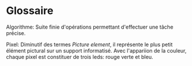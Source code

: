 # Glossaire
 
Algorithme:
Suite finie d'opérations permettant d'effectuer une tâche précise.

Pixel:
Diminutif des termes *Picture element*, il représente le plus petit élément pictural sur un support informatisé. Avec l'appariion de la couleur, chaque pixel est constituer de trois leds: rouge verte et bleu.